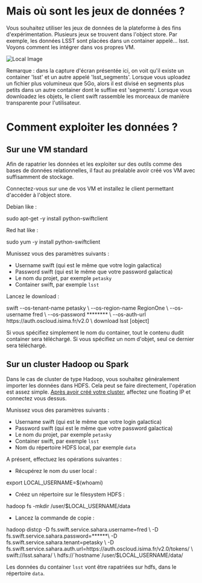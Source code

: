 # Mais où sont les jeux de données ?

Vous souhaitez utiliser les jeux de données de la plateforme à des fins d'expérimentation. Plusieurs jeux se trouvent dans l'object store. Par exemple, les données LSST sont placées dans un container appelé... lsst. Voyons comment les intégrer dans vos propres VM.

![Local Image](./images/swift-01.jpg)

<div class="alert alert-warning">Remarque : dans la capture d'écran présentée ici, on voit qu'il existe un container 'lsst' et un autre appelé 'lsst_segments'. Lorsque vous uploadez un fichier plus volumineux que 5Go, alors il est divisé en segments plus petits dans un autre container dont le suffixe est 'segments'.
Lorsque vous downloadez les objets, le client swift rassemble les morceaux de manière transparente pour l'utilisateur.</div>

# Comment exploiter les données ?

## Sur une VM standard

Afin de rapatrier les données et les exploiter sur des outils comme des bases de données relationnelles, il faut au préalable avoir créé vos VM avec suffisamment de stockage.

Connectez-vous sur une de vos VM et installez le client permettant d'accéder à l'object store.

Debian like :

<div class="command-line"><span class="command">sudo apt-get -y install python-swiftclient</span></div>

Red hat like :

<div class="command-line"><span class="command">sudo yum -y install python-swiftclient</span></div>

Munissez vous des paramètres suivants :

* Username swift (qui est le même que votre login galactica)
* Password swift (qui est le même que votre password galactica)
* Le nom du projet, par exemple `petasky`
* Container swift, par exemple `lsst`

Lancez le download :

<div class="command-line"><span class="command">swift --os-tenant-name petasky \
	  --os-region-name RegionOne \
	  --os-username fred  \
	  --os-password ******** \
	  --os-auth-url https://auth.oscloud.isima.fr/v2.0 \
	  download lsst [object]</span></div>

Si vous spécifiez simplement le nom du container, tout le contenu dudit container sera téléchargé. Si vous spécifiez un nom d'objet, seul ce dernier sera téléchargé.

## Sur un cluster Hadoop ou Spark

Dans le cas de cluster de type Hadoop, vous souhaitez généralement importer les données dans HDFS. Cela peut se faire directement, l'opération est assez simple. [Après avoir créé votre cluster](../sahara/cluster.html "Créer un cluster"), affectez une floating IP et connectez vous dessus.

Munissez vous des paramètres suivants :

* Username swift (qui est le même que votre login galactica)
* Password swift (qui est le même que votre password galactica)
* Le nom du projet, par exemple `petasky`
* Container swift, par exemple `lsst`
* Nom du répertoire HDFS local, par exemple `data`

A présent, effectuez les opérations suivantes :

* Récupérez le nom du user local :

<div class="command-line"><span class="command">export LOCAL_USERNAME=$(whoami)</span></div>

* Créez un répertoire sur le filesystem HDFS :

<div class="command-line"><span class="command">hadoop fs -mkdir /user/$LOCAL_USERNAME/data</span></div>

* Lancez la commande de copie  :

<div class="command-line"><span class="command">hadoop distcp -D fs.swift.service.sahara.username=fred \
	-D fs.swift.service.sahara.password=******\
    -D fs.swift.service.sahara.tenant=petasky \
    -D fs.swift.service.sahara.auth.url=https://auth.oscloud.isima.fr/v2.0/tokens/ \
    swift://lsst.sahara/ \
    hdfs://`hostname`/user/$LOCAL_USERNAME/data/</span></div>

Les données du container `lsst` vont être rapatriées sur hdfs, dans le répertoire `data`. 

